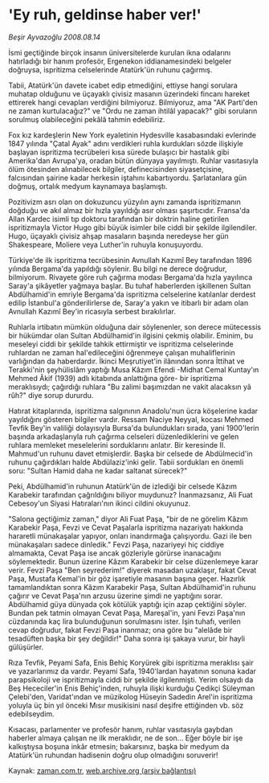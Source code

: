 # 'Ey ruh, geldinse haber ver!'

*Beşir Ayvazoğlu 2008.08.14*

<tr><td class="metin" colspan="2" style="padding-top: 20px; padding-left: 5px; padding-right: 10px;">İsmi geçtiğinde birçok insanın üniversitelerde kurulan ikna odalarını hatırladığı bir hanım profesör, Ergenekon iddianamesindeki belgeler doğruysa, ispritizma celselerinde Atatürk'ün ruhunu çağırmış.</td></tr><tr><td class="metin" colspan="2" style="padding-top: 20px; padding-left: 5px; padding-right: 10px;"><p>Tabii, Atatürk'ün davete icabet edip etmediğini, ettiyse hangi sorulara muhatap olduğunu ve üçayaklı çivisiz masanın üzerindeki fincanı hareket ettirerek hangi cevapları verdiğini bilmiyoruz. Bilmiyoruz, ama "AK Parti'den ne zaman kurtulacağız?" ve "Ordu ne zaman ihtilâl yapacak?" gibi soruların sorulmuş olabileceğini pekâlâ tahmin edebiliriz.
<p>Fox kız kardeşlerin New York eyaletinin Hydesville kasabasındaki evlerinde 1847 yılında "Çatal Ayak" adını verdikleri ruhla kurdukları sözde ilişkiyle başlayan ispritizma tecrübeleri kısa sürede bulaşıcı bir hastalık gibi Amerika'dan Avrupa'ya, oradan bütün dünyaya yayılmıştı. Ruhlar vasıtasıyla ölüm ötesinden alınabilecek bilgiler, definecisinden siyasetçisine, falcısından şairine kadar herkesin iştahını kabartıyordu. Şarlatanlara gün doğmuş, ortalık medyum kaynamaya başlamıştı.
<p>Pozitivizm asrı olan on dokuzuncu yüzyılın aynı zamanda ispritizmanın doğduğu ve akıl almaz bir hızla yayıldığı asır olması şaşırtıcıdır. Fransa'da Allan Kardec isimli tıp doktoru tarafından bir doktrin haline getirilen ispritizmayla Victor Hugo gibi büyük isimler bile ciddi bir şekilde ilgilendiler. Hugo, üçayaklı çivisiz ahşap masaların başında neredeyse her gün Shakespeare, Moliere veya Luther'in ruhuyla konuşuyordu.
<p>Türkiye'de ilk ispritizma tecrübesinin Avnullah Kazımî Bey tarafından 1896 yılında Bergama'da yapıldığı söylenir. Bu bilgi ne derece doğrudur, bilmiyorum. Rivayete göre ruh çağırma modası Bergama'da hızla yayılınca Saray'a şikâyetler yağmaya başlar. Bu tuhaf haberlerden işkillenen Sultan Abdülhamid'in emriyle Bergama'da ispritizma celselerine katılanlar derdest edilip İstanbul'a gönderilirlerse de, Saray'a yakın ve itibarlı bir adam olan Avnullah Kazımî Bey'in ricasıyla serbest bırakılırlar. 
<p>Ruhlarla irtibatın mümkün olduğuna dair söylenenler, son derece mütecessis bir hükümdar olan Sultan Abdülhamid'in ilgisini çekmiş olabilir. Eminim, bu meseleyi ciddi bir şekilde tahkik ettirmiştir ve ispritizma celselerinde ruhlardan ne zaman hal'edileceğini öğrenmeye çalışan muhaliflerinin varlığından da haberdardır. İkinci Meşrutiyet'in ilânından sonra İttihat ve Terakki'nin şeyhülislâm yaptığı Musa Kâzım Efendi -Midhat Cemal Kuntay'ın Mehmed Âkif (1939) adlı kitabında anlattığına göre- bir ispritizma meraklısıydı; çağırdığı ruhlara "Bu zalimi başımızdan ne vakit alacaksın yâ rûh?" diye sorup dururdu. 
<p>Hatırat kitaplarında, ispritizma salgınının Anadolu'nun ücra köşelerine kadar yayıldığını gösteren bilgiler vardır. Ressam Naciye Neyyal, kocası Mehmed Tevfik Bey'in valiliği dolayısıyla Bursa'da bulundukları sırada, yani 1900'lerin başında arkadaşlarıyla ruh çağırma celseleri düzenlediklerini ve gelen ruhlara memleket meselelerini sorduklarını anlatır. Bir keresinde II. Mahmud'un ruhunu davet etmişlerdir. Başka bir celsede de Abdülmecid'in ruhunu çağırdıkları halde Abdülaziz'inki gelir. Tabii sordukları en önemli soru: "Sultan Hamid daha ne kadar saltanat sürecek?"
<p>Peki, Abdülhamid'in ruhunun Atatürk'ün de izlediği bir celsede Kâzım Karabekir tarafından çağrıldığını biliyor muydunuz? İnanmazsanız, Ali Fuat Cebesoy'un Siyasi Hatıraları'nın ikinci cildini okuyunuz. 
<p> "Salona geçtiğimiz zaman," diyor Ali Fuat Paşa, "bir de ne görelim Kâzım Karabekir Paşa, Fevzi ve Cevat Paşalarla ispritizma nazariyatı hakkında hararetli münakaşalar yapıyor, onları inandırmağa çalışıyordu. Gazi ile ben münakaşaları sadece dinledik." Fevzi Paşa, nazariyeyi hiç ciddiye almamakta, Cevat Paşa ise ancak gözleriyle görürse inanacağını söylemektedir. Bunun üzerine Kâzım Karabekir bir celse düzenlemeye karar verir. Fevzi Paşa "Ben seyrederim!" diyerek masadan uzaklaşır, fakat Cevat Paşa, Mustafa Kemal'in bir göz işaretiyle masanın başına geçer. Hazırlık tamamlandıktan sonra Kâzım Karabekir Paşa, Sultan Abdülhamid'in ruhunu çağırır ve Cevat Paşa'nın arzusu üzerine şimdi ne yaptığını sorar. Abdülhamid güya dünyada çok kötülük yaptığı için azap çektiğini söyler. Bundan pek tatmin olmayan Cevat Paşa, Mareşal'in, yani Fevzi Paşa'nın cüzdanında kaç lira bulunduğunun sorulmasını ister. İşin tuhafı, verilen cevap doğrudur, fakat Fevzi Paşa inanmaz; ona göre bu "alelâde bir tesadüften başka bir şey değildir!" Daha sonra işi şakaya vurur, bir hayli gülüşürler.
<p>Rıza Tevfik, Peyami Safa, Enis Behiç Koryürek gibi ispritizma meraklısı şair ve yazarlarımız da vardır. Peyami Safa, 1940'lardan hayatının sonuna kadar parapsikoloji ve ispritizmayla ciddi bir şekilde ilgilenmişti. Yerim olsaydı da Beş Hececiler'in Enis Behiç'inden, ruhuyla ilişki kurduğu Çedikçi Süleyman Çelebi'den, Varidat'ından ve müzikolog Hüseyin Sadedin Arel'in ispritizma yoluyla üç bin yıl önceki Mısır musikisini nasıl deşifre ettiğinden vb. söz edebilseydim. 
<p>Kısacası, parlamenter ve profesör hanım, ruhlar vasıtasıyla gaybdan haberler almaya çalışan ne ilk meraklıdır, ne de son... Eğer böyle bir işe kalkıştıysa boşuna inkâr etmesin; bakarsınız, başka bir medyum da Atatürk'ün ruhundan hadisenin doğru olup olmadığını soruverir!<br/></p></p></p></p></p></p></p></p></p></p></td></tr>

Kaynak: [zaman.com.tr](http://zaman.com.tr/yazar.do?yazino=725689), [web.archive.org (arşiv bağlantısı)](http://web.archive.org/web/20081019205820/http://www.zaman.com.tr:80/yazar.do?yazino=725689)
